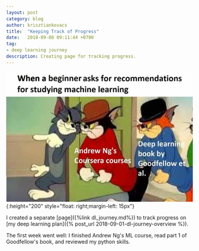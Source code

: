 ```yaml
---
layout: post
category: blog
author: krisztiankovacs
title:  "Keeping Track of Progress"
date:   2018-09-08 09:11:44 +0700
tag:
- deep learning journey
description: Creating page for tracking progress.
---
```


![](/assets/img/meme_ml_learning.jpg){:height="200" style="float: right;margin-left: 15px"}

I created a separate [page]({%link dl_journey.md%}) to track progress on [my deep learning plan]({% post_url 2018-09-01-dl-journey-overview %}).

The first week went well: I finished Andrew Ng's ML course, read part 1 of Goodfellow's book, and reviewed my python skills.


